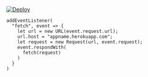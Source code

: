 ﻿[![Deploy](https://www.herokucdn.com/deploy/button.png)](https://dashboard.heroku.com/new?template=https://github.com/gesrseh/suhu.git)

```
addEventListener(
  "fetch", event => {
    let url = new URL(event.request.url);
    url.host = "appname.herokuapp.com";
    let request = new Request(url, event.request);
    event.respondWith(
      fetch(request)
    )
  }
)
```
